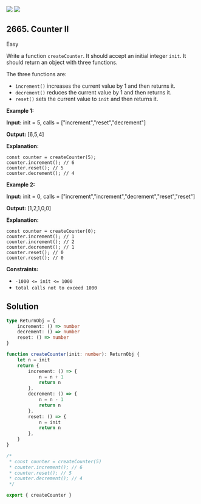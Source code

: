 [![](https://img.shields.io/github/stars/javadev/LeetCode-in-Kotlin?label=Stars&style=flat-square)](https://github.com/javadev/LeetCode-in-Kotlin)
[![](https://img.shields.io/github/forks/javadev/LeetCode-in-Kotlin?label=Fork%20me%20on%20GitHub%20&style=flat-square)](https://github.com/javadev/LeetCode-in-Kotlin/fork)

## 2665\. Counter II

Easy

Write a function `createCounter`. It should accept an initial integer `init`. It should return an object with three functions.

The three functions are:

*   `increment()` increases the current value by 1 and then returns it.
*   `decrement()` reduces the current value by 1 and then returns it.
*   `reset()` sets the current value to `init` and then returns it.

**Example 1:**

**Input:** init = 5, calls = ["increment","reset","decrement"]

**Output:** [6,5,4]

**Explanation:** 

    const counter = createCounter(5); 
    counter.increment(); // 6 
    counter.reset(); // 5 
    counter.decrement(); // 4

**Example 2:**

**Input:** init = 0, calls = ["increment","increment","decrement","reset","reset"]

**Output:** [1,2,1,0,0]

**Explanation:** 

    const counter = createCounter(0); 
    counter.increment(); // 1 
    counter.increment(); // 2 
    counter.decrement(); // 1 
    counter.reset(); // 0 
    counter.reset(); // 0

**Constraints:**

*   `-1000 <= init <= 1000`
*   `total calls not to exceed 1000`

## Solution

```typescript
type ReturnObj = {
    increment: () => number
    decrement: () => number
    reset: () => number
}

function createCounter(init: number): ReturnObj {
    let n = init
    return {
        increment: () => {
            n = n + 1
            return n
        },
        decrement: () => {
            n = n - 1
            return n
        },
        reset: () => {
            n = init
            return n
        },
    }
}

/*
 * const counter = createCounter(5)
 * counter.increment(); // 6
 * counter.reset(); // 5
 * counter.decrement(); // 4
 */

export { createCounter }
```